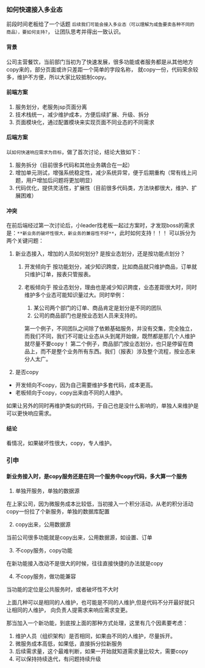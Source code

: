 ### 如何快速接入多业态

前段时间老板给了一个话题 ``后续我们可能会接入多业态（可以理解为咸鱼要卖各种不同的商品），要如何支持?``，
让团队思考并得出一致认识。

#### 背景
公司主营餐饮，当前部门当初为了快速发展，很多功能或者服务都是从其他地方copy来的，部分页面或许只差距一个简单的字段名称，
就copy一份，代码荣余较多，维护不方便，所以大家比较抵制copy。

#### 前端方案
1. 服务划分，老服务jsp页面分离
2. 技术栈统一，减少维护成本，方便后续扩展、升级、拆分
3. 页面模块化，通过配置模块来实现页面不同业态的不同需求

#### 后端方案
以``如何快速响应需求为目标``，做了首次讨论，结论大致如下：
1. 服务拆分（目前很多代码和其他业务耦合在一起）
3. 增加单元测试，增强系统稳定性，减少系统异常，便于后期重构（常有线上问题，用户增加后问题将更加明显）
2. 代码优化，提供灵活性，扩展性（目前很多代码类，方法块都很大，维护、扩展困难）

#### 冲突
在前后端经过第一次讨论后，小leader找老板一起过方案时，才发现boss的需求是：``**新业务的破坏性很大，新业务的兼容性不好**``，此时如何支持！！！
可以拆分为两个关键问题：
1. 新业态接入，增加的人员如何划分? 是按业态划分，还是按功能点划分？
    1) 开发倾向于 按功能划分，减少知识跨度，比如商品就只维护商品，订单就只维护订单，报表只管报表。
    1) 老板倾向于 按业态划分，理由也是减少知识跨度，业态差距很大时，同时维护多个业态可能知识量过大。同时举例：
        1) 某公司两个部门的订单、商品肯定是划分是不同的团队
        2) 公司的商品部门也是按业态划人员来支持的。
        
        第一个例子，不同团队之间除了依赖基础服务，并没有交集，完全独立，而我们不同，我们不可能让业态从头到尾开始做，既然都是那几个人维护就尽量不要copy！
        第二个例子，商品部门按业态划分，也只是停留在商品上，而不是整个业务所有东西。我们（报表）涉及整个流程，按业态来分人太广。
2. 是否copy

- 开发倾向不copy，因为自己需要维护多套代码，成本更高。
- 老板倾向于copy，copy出来由不同的人维护。

如果让另外的同时再维护类似的代码，于自己也是没什么影响的，单独人来维护是可以更快响应需求。

#### 结论

看情况，如果破坏性很大，copy，专人维护。


### 引申

#### 新业务接入时，是copy服务还是在同一个服务中copy代码，多大算一个服务

1. 单独开服务，单独的数据源

在上家公司，因为微服务成本比较低，当初接入一个积分活动，从老的积分活动copy一份拉了个新服务，单独的数据库配置

2. copy出来，公用数据源

当前公司很多功能就是copy出来，公用数据源，如设置、订单

3. 不copy服务，copy功能

在新功能接入改动不是很大的时候，往往直接快捷的办法就是copy

4. 不copy服务，做功能兼容

当功能的定位是公共服务时，或者破坏性不大时

上面几种可以是相同的人维护，也可能是不同的人维护,但是代码不分开最好就只让相同的人维护，
向负责人提需求来响应需求变更。

那当加入一个新功能，到底按上面的那种方式处理，这里有几个因素要考虑：
1. 维护人员（组织架构）是否相同，如果由不同的人维护，尽量拆开。
2. 微服务成本高低，如果低，直接拆分拉新服务
3. 后续需求量，这个最难判断，如果一开始就知道需求量比较大，需要copy
4. 可以保持持续迭代，有问题持续升级


